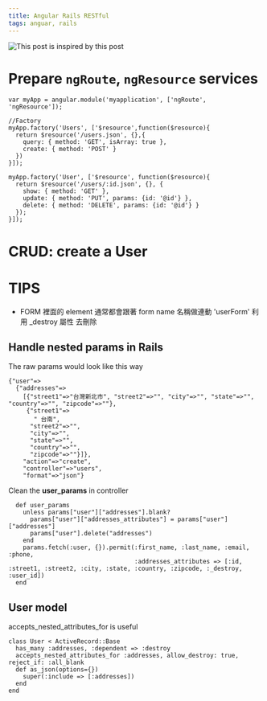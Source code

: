 ```yaml
---
title: Angular Rails RESTful
tags: anguar, rails
---
```



![This post is inspired by this post](https://www.google.com.tw/url?sa=t&rct=j&q=&esrc=s&source=web&cd=1&ved=0ahUKEwirs9_m4JnMAhWFGpQKHXiMCJkQFggcMAA&url=https%3A%2F%2Fblog.joshsoftware.com%2F2014%2F11%2F18%2Fhow-to-create-nested-form-using-angularjs%2F&usg=AFQjCNH_5JwCAnpEl8oQ8KTw9VizRrG7Cg&sig2=itfFBS_iY3jnd2U1ZxNr3Q) 


# Prepare `ngRoute`, `ngResource` services

    var myApp = angular.module('myapplication', ['ngRoute', 'ngResource']); 

    //Factory
    myApp.factory('Users', ['$resource',function($resource){
      return $resource('/users.json', {},{
        query: { method: 'GET', isArray: true },
        create: { method: 'POST' }
      })
    }]);

    myApp.factory('User', ['$resource', function($resource){
      return $resource('/users/:id.json', {}, {
        show: { method: 'GET' },
        update: { method: 'PUT', params: {id: '@id'} },
        delete: { method: 'DELETE', params: {id: '@id'} }
      });
    }]);


# CRUD: create a User


#  TIPS

- FORM 裡面的 element 通常都會跟著 form name 名稱做連動 'userForm'
利用 _destroy 屬性 去刪除

## Handle nested params in Rails

The raw params would look like this way

    {"user"=>
      {"addresses"=>
        [{"street1"=>"台灣新北市", "street2"=>"", "city"=>"", "state"=>"", "country"=>"", "zipcode"=>""},
         {"street1"=>
           " 台南",
          "street2"=>"",
          "city"=>"",
          "state"=>"",
          "country"=>"",
          "zipcode"=>""}]},
        "action"=>"create",
        "controller"=>"users",
        "format"=>"json"}

Clean the __user_params__ in controller

      def user_params
        unless params["user"]["addresses"].blank?
          params["user"]["addresses_attributes"] = params["user"]["addresses"]
          params["user"].delete("addresses")
        end
        params.fetch(:user, {}).permit(:first_name, :last_name, :email, :phone,
                                       :addresses_attributes => [:id, :street1, :street2, :city, :state, :country, :zipcode, :_destroy, :user_id])
      end


## User model

accepts_nested_attributes_for is useful 

    class User < ActiveRecord::Base
      has_many :addresses, :dependent => :destroy
      accepts_nested_attributes_for :addresses, allow_destroy: true, reject_if: :all_blank
      def as_json(options={})
        super(:include => [:addresses])
      end
    end
